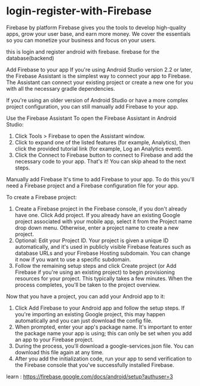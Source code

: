 # login-register-with-Firebase
Firebase by platform Firebase gives you the tools to develop high-quality apps, grow your user base, and earn more money. We cover the essentials so you can monetize your business and focus on your users.

this is login and register android with firebase. firebase for the database(backend)


Add Firebase to your app
If you're using Android Studio version 2.2 or later, the Firebase Assistant is the simplest way to connect your app to Firebase. The Assistant can connect your existing project or create a new one for you with all the necessary gradle dependencies.

If you're using an older version of Android Studio or have a more complex project configuration, you can still manually add Firebase to your app.

Use the Firebase Assistant
To open the Firebase Assistant in Android Studio:

1. Click Tools > Firebase to open the Assistant window.
2. Click to expand one of the listed features (for example, Analytics), then click the provided tutorial link (for example, Log an Analytics event).
3. Click the Connect to Firebase button to connect to Firebase and add the necessary code to your app.
That's it! You can skip ahead to the next steps.

Manually add Firebase
It's time to add Firebase to your app. To do this you'll need a Firebase project and a Firebase configuration file for your app.

To create a Firebase project:

1. Create a Firebase project in the Firebase console, if you don't already have one. Click Add project. If you already have an existing Google project associated with your mobile app, select it from the Project name drop down menu. Otherwise, enter a project name to create a new project.
2. Optional: Edit your Project ID. Your project is given a unique ID automatically, and it's used in publicly visible Firebase features such as database URLs and your Firebase Hosting subdomain. You can change it now if you want to use a specific subdomain.
3. Follow the remaining setup steps and click Create project (or Add Firebase if you're using an existing project) to begin provisioning resources for your project. This typically takes a few minutes. When the process completes, you'll be taken to the project overview.

Now that you have a project, you can add your Android app to it:

1. Click Add Firebase to your Android app and follow the setup steps. If you're importing an existing Google project, this may happen automatically and you can just download the config file.
2. When prompted, enter your app's package name. It's important to enter the package name your app is using; this can only be set when you add an app to your Firebase project.
3. During the process, you'll download a google-services.json file. You can download this file again at any time.
4. After you add the initialization code, run your app to send verification to the Firebase console that you've successfully installed Firebase.

learn : https://firebase.google.com/docs/android/setup?authuser=3
